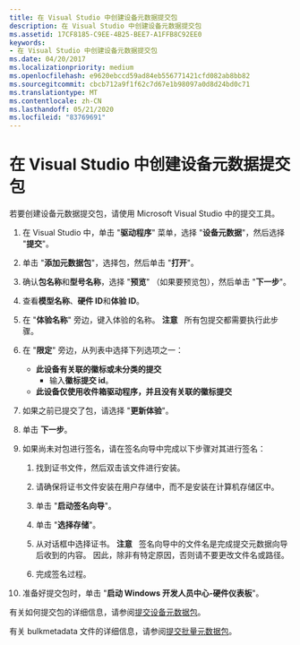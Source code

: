 ```yaml
---
title: 在 Visual Studio 中创建设备元数据提交包
description: 在 Visual Studio 中创建设备元数据提交包
ms.assetid: 17CF8185-C9EE-4B25-BEE7-A1FFB8C92EE0
keywords:
- 在 Visual Studio 中创建设备元数据提交包
ms.date: 04/20/2017
ms.localizationpriority: medium
ms.openlocfilehash: e9620ebccd59ad84eb556771421cfd082ab8bb82
ms.sourcegitcommit: cbcb712a9f1f62c7d67e1b98097a0d8d24bd0c71
ms.translationtype: MT
ms.contentlocale: zh-CN
ms.lasthandoff: 05/21/2020
ms.locfileid: "83769691"
---
```

# <a name="creating-a-device-metadata-submission-package-in-visual-studio"></a>在 Visual Studio 中创建设备元数据提交包


若要创建设备元数据提交包，请使用 Microsoft Visual Studio 中的提交工具。

1.  在 Visual Studio 中，单击 "**驱动程序**" 菜单，选择 "**设备元数据**"，然后选择 "**提交**"。
2.  单击 "**添加元数据包**"，选择包，然后单击 "**打开**"。
3.  确认**包名称**和**型号名称**，选择 "**预览**" （如果要预览包），然后单击 "**下一步**"。
4.  查看**模型名称**、**硬件 ID**和**体验 ID**。
5.  在 "**体验名称**" 旁边，键入体验的名称。
    **注意**   所有包提交都需要执行此步骤。

     

6.  在 "**限定**" 旁边，从列表中选择下列选项之一：
    -   **此设备有关联的徽标或未分类的提交**
        -   输入**徽标提交 id**。
    -   **此设备仅使用收件箱驱动程序，并且没有关联的徽标提交**

7.  如果之前已提交了包，请选择 "**更新体验**"。
8.  单击 **下一步**。
9.  如果尚未对包进行签名，请在签名向导中完成以下步骤对其进行签名：

    1.  找到证书文件，然后双击该文件进行安装。
    2.  请确保将证书文件安装在用户存储中，而不是安装在计算机存储区中。
    3.  单击 "**启动签名向导**"。
    4.  单击 "**选择存储**"。
    5.  从对话框中选择证书。
        **注意**   签名向导中的文件名是完成提交元数据向导后收到的内容。 因此，除非有特定原因，否则请不要更改文件名或路径。

         

    6.  完成签名过程。

10. 准备好提交包时，单击 "**启动 Windows 开发人员中心-硬件仪表板**"。

有关如何提交包的详细信息，请参阅[提交设备元数据包](hhttps://docs.microsoft.com/windows-hardware/drivers/dashboard/submit-a-device-metadata-package--dashboard-help-)。

有关 bulkmetadata 文件的详细信息，请参阅[提交批量元数据包](https://docs.microsoft.com/windows-hardware/drivers/dashboard/submit-a-bulk-metadata-package)。

 

 





